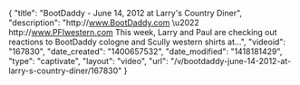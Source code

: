 {
    "title": "BootDaddy - June 14, 2012 at Larry's Country Diner",
    "description": "http:\/\/www.BootDaddy.com \u2022 http:\/\/www.PFIwestern.com This week, Larry and Paul are checking out reactions to BootDaddy cologne and Scully western shirts at...",
    "videoid": "167830",
    "date_created": "1400657532",
    "date_modified": "1418181429",
    "type": "captivate",
    "layout": "video",
    "url": "\/v\/bootdaddy-june-14-2012-at-larry-s-country-diner\/167830"
}